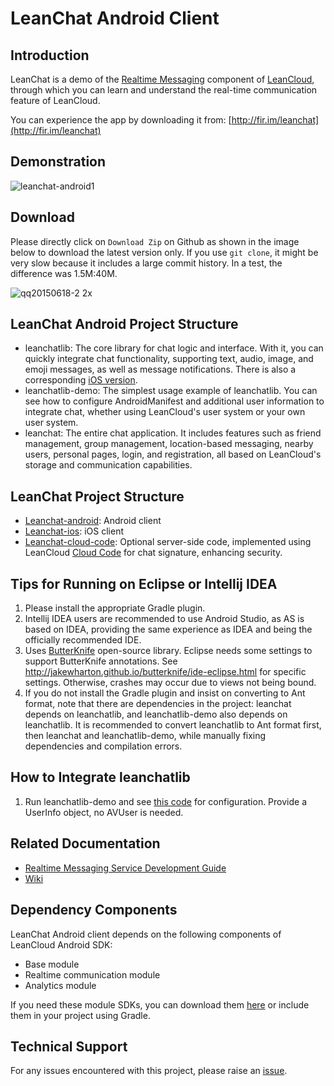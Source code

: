 # LeanChat Android Client

## Introduction

LeanChat is a demo of the [Realtime Messaging](https://leancloud.cn/docs/realtime.html) component of [LeanCloud](http://leancloud.cn), through which you can learn and understand the real-time communication feature of LeanCloud.

You can experience the app by downloading it from: [http://fir.im/leanchat](http://fir.im/leanchat)

## Demonstration

![leanchat-android1](https://cloud.githubusercontent.com/assets/5022872/7362725/665a7f14-eda0-11e4-8fc5-e7ea5dea0618.gif)

## Download
Please directly click on `Download Zip` on Github as shown in the image below to download the latest version only. If you use `git clone`, it might be very slow because it includes a large commit history. In a test, the difference was 1.5M:40M.

![qq20150618-2 2x](https://cloud.githubusercontent.com/assets/5022872/8223520/4c25415a-15ab-11e5-912d-b5dab916ce86.png)

## LeanChat Android Project Structure

* leanchatlib: The core library for chat logic and interface. With it, you can quickly integrate chat functionality, supporting text, audio, image, and emoji messages, as well as message notifications. There is also a corresponding [iOS version](https://github.com/leancloud/leanchat-ios/tree/master/LeanChatLib).
* leanchatlib-demo: The simplest usage example of leanchatlib. You can see how to configure AndroidManifest and additional user information to integrate chat, whether using LeanCloud's user system or your own user system.
* leanchat: The entire chat application. It includes features such as friend management, group management, location-based messaging, nearby users, personal pages, login, and registration, all based on LeanCloud's storage and communication capabilities.

## LeanChat Project Structure

* [Leanchat-android](https://github.com/leancloud/leanchat-android): Android client
* [Leanchat-ios](https://github.com/leancloud/leanchat-ios): iOS client
* [Leanchat-cloud-code](https://github.com/leancloud/leanchat-cloudcode): Optional server-side code, implemented using LeanCloud [Cloud Code](https://leancloud.cn/docs/cloud_code_guide.html) for chat signature, enhancing security.

## Tips for Running on Eclipse or Intellij IDEA
1. Please install the appropriate Gradle plugin.
2. Intellij IDEA users are recommended to use Android Studio, as AS is based on IDEA, providing the same experience as IDEA and being the officially recommended IDE.
3. Uses [ButterKnife](https://github.com/JakeWharton/butterknife) open-source library. Eclipse needs some settings to support ButterKnife annotations. See http://jakewharton.github.io/butterknife/ide-eclipse.html for specific settings. Otherwise, crashes may occur due to views not being bound.
4. If you do not install the Gradle plugin and insist on converting to Ant format, note that there are dependencies in the project: leanchat depends on leanchatlib, and leanchatlib-demo also depends on leanchatlib. It is recommended to convert leanchatlib to Ant format first, then leanchat and leanchatlib-demo, while manually fixing dependencies and compilation errors.

## How to Integrate leanchatlib
1. Run leanchatlib-demo and see [this code](https://github.com/leancloud/leanchat-android/blob/master/leanchatlib-demo/src/main/java/com/avoscloud/leanchatlib_demo/App.java#L40-L60) for configuration. Provide a UserInfo object, no AVUser is needed.

## Related Documentation

* [Realtime Messaging Service Development Guide](https://leancloud.cn/docs/realtime_v2.html)
* [Wiki](https://github.com/leancloud/leanchat-android/wiki)

## Dependency Components

LeanChat Android client depends on the following components of LeanCloud Android SDK:

* Base module
* Realtime communication module
* Analytics module

If you need these module SDKs, you can download them [here](https://cn.avoscloud.com/docs/sdk_down.html) or include them in your project using Gradle.

## Technical Support

For any issues encountered with this project, please raise an [issue](https://github.com/leancloud/leanchat-android/issues).